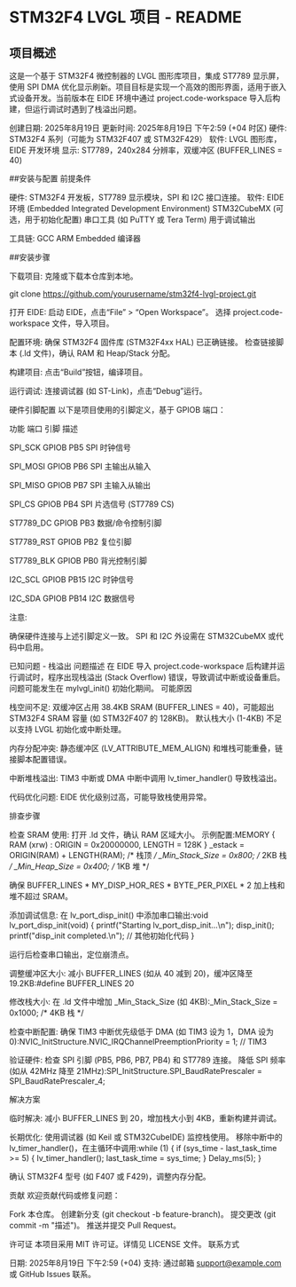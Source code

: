 # STM32F4 LVGL 项目 - README
## 项目概述
这是一个基于 STM32F4 微控制器的 LVGL 图形库项目，集成 ST7789 显示屏，使用 SPI DMA 优化显示刷新。项目目标是实现一个高效的图形界面，适用于嵌入式设备开发。当前版本在 EIDE 环境中通过 project.code-workspace 导入后构建，但运行调试时遇到了栈溢出问题。

创建日期: 2025年8月19日
更新时间: 2025年8月19日 下午2:59 (+04 时区)
硬件: STM32F4 系列（可能为 STM32F407 或 STM32F429）
软件: LVGL 图形库，EIDE 开发环境
显示: ST7789，240x284 分辨率，双缓冲区 (BUFFER_LINES = 40)

##安装与配置
前提条件

硬件: STM32F4 开发板，ST7789 显示模块，SPI 和 I2C 接口连接。
软件: 
EIDE 环境 (Embedded Integrated Development Environment)
STM32CubeMX (可选，用于初始化配置)
串口工具 (如 PuTTY 或 Tera Term) 用于调试输出


工具链: GCC ARM Embedded 编译器

##安装步骤

下载项目:
克隆或下载本仓库到本地。

git clone https://github.com/yourusername/stm32f4-lvgl-project.git


打开 EIDE:
启动 EIDE，点击“File” > “Open Workspace”。
选择 project.code-workspace 文件，导入项目。


配置环境:
确保 STM32F4 固件库 (STM32F4xx HAL) 已正确链接。
检查链接脚本 (.ld 文件)，确认 RAM 和 Heap/Stack 分配。


构建项目:
点击“Build”按钮，编译项目。


运行调试:
连接调试器 (如 ST-Link)，点击“Debug”运行。



硬件引脚配置
以下是项目使用的引脚定义，基于 GPIOB 端口：



功能
端口
引脚
描述



SPI_SCK
GPIOB
PB5
SPI 时钟信号


SPI_MOSI
GPIOB
PB6
SPI 主输出从输入


SPI_MISO
GPIOB
PB7
SPI 主输入从输出


SPI_CS
GPIOB
PB4
SPI 片选信号 (ST7789 CS)


ST7789_DC
GPIOB
PB3
数据/命令控制引脚


ST7789_RST
GPIOB
PB2
复位引脚


ST7789_BLK
GPIOB
PB0
背光控制引脚


I2C_SCL
GPIOB
PB15
I2C 时钟信号


I2C_SDA
GPIOB
PB14
I2C 数据信号


注意: 

确保硬件连接与上述引脚定义一致。
SPI 和 I2C 外设需在 STM32CubeMX 或代码中启用。

已知问题 - 栈溢出
问题描述
在 EIDE 导入 project.code-workspace 后构建并运行调试时，程序出现栈溢出 (Stack Overflow) 错误，导致调试中断或设备重启。问题可能发生在 mylvgl_init() 初始化期间。
可能原因

栈空间不足:
双缓冲区占用 38.4KB SRAM (BUFFER_LINES = 40)，可能超出 STM32F4 SRAM 容量 (如 STM32F407 的 128KB)。
默认栈大小 (1-4KB) 不足以支持 LVGL 初始化或中断处理。


内存分配冲突:
静态缓冲区 (LV_ATTRIBUTE_MEM_ALIGN) 和堆栈可能重叠，链接脚本配置错误。


中断堆栈溢出:
TIM3 中断或 DMA 中断中调用 lv_timer_handler() 导致栈溢出。


代码优化问题:
EIDE 优化级别过高，可能导致栈使用异常。



排查步骤

检查 SRAM 使用:
打开 .ld 文件，确认 RAM 区域大小。
示例配置:MEMORY
{
    RAM (xrw) : ORIGIN = 0x20000000, LENGTH = 128K
}
_estack = ORIGIN(RAM) + LENGTH(RAM); /* 栈顶 */
_Min_Stack_Size = 0x800; /* 2KB 栈 */
_Min_Heap_Size = 0x400; /* 1KB 堆 */


确保 BUFFER_LINES * MY_DISP_HOR_RES * BYTE_PER_PIXEL * 2 加上栈和堆不超过 SRAM。


添加调试信息:
在 lv_port_disp_init() 中添加串口输出:void lv_port_disp_init(void)
{
    printf("Starting lv_port_disp_init...\n");
    disp_init();
    printf("disp_init completed.\n");
    // 其他初始化代码
}


运行后检查串口输出，定位崩溃点。


调整缓冲区大小:
减小 BUFFER_LINES (如从 40 减到 20)，缓冲区降至 19.2KB:#define BUFFER_LINES 20




修改栈大小:
在 .ld 文件中增加 _Min_Stack_Size (如 4KB):_Min_Stack_Size = 0x1000; /* 4KB 栈 */




检查中断配置:
确保 TIM3 中断优先级低于 DMA (如 TIM3 设为 1，DMA 设为 0):NVIC_InitStructure.NVIC_IRQChannelPreemptionPriority = 1; // TIM3




验证硬件:
检查 SPI 引脚 (PB5, PB6, PB7, PB4) 和 ST7789 连接。
降低 SPI 频率 (如从 42MHz 降至 21MHz):SPI_InitStructure.SPI_BaudRatePrescaler = SPI_BaudRatePrescaler_4;





解决方案

临时解决:
减小 BUFFER_LINES 到 20，增加栈大小到 4KB，重新构建并调试。


长期优化:
使用调试器 (如 Keil 或 STM32CubeIDE) 监控栈使用。
移除中断中的 lv_timer_handler()，在主循环中调用:while (1) {
    if (sys_time - last_task_time >= 5) {
        lv_timer_handler();
        last_task_time = sys_time;
    }
    Delay_ms(5);
}


确认 STM32F4 型号 (如 F407 或 F429)，调整内存分配。



贡献
欢迎贡献代码或修复问题：

Fork 本仓库。
创建新分支 (git checkout -b feature-branch)。
提交更改 (git commit -m "描述")。
推送并提交 Pull Request。

许可证
本项目采用 MIT 许可证。详情见 LICENSE 文件。
联系方式

日期: 2025年8月19日 下午2:59 (+04)
支持: 通过邮箱 support@example.com 或 GitHub Issues 联系。
